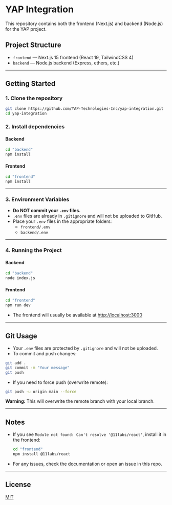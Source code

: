 # YAP Integration

This repository contains both the frontend (Next.js) and backend (Node.js) for the YAP project.

## Project Structure

- `frontend` — Next.js 15 frontend (React 19, TailwindCSS 4)
- `backend` — Node.js backend (Express, ethers, etc.)

---

## Getting Started

### 1. Clone the repository

```sh
git clone https://github.com/YAP-Technologies-Inc/yap-integration.git
cd yap-integration
```

### 2. Install dependencies

#### Backend

```sh
cd "backend"
npm install
```

#### Frontend

```sh
cd "frontend"
npm install
```

---

### 3. Environment Variables

- **Do NOT commit your `.env` files.**
- `.env` files are already in `.gitignore` and will not be uploaded to GitHub.
- Place your `.env` files in the appropriate folders:
  - `frontend/.env`
  - `backend/.env`

---

### 4. Running the Project

#### Backend

```sh
cd "backend"
node index.js
```

#### Frontend

```sh
cd "frontend"
npm run dev
```

- The frontend will usually be available at [http://localhost:3000](http://localhost:3000)

---

## Git Usage

- Your `.env` files are protected by `.gitignore` and will not be uploaded.
- To commit and push changes:

```sh
git add .
git commit -m "Your message"
git push
```

- If you need to force push (overwrite remote):

```sh
git push -u origin main --force
```

**Warning:** This will overwrite the remote branch with your local branch.

---

## Notes

- If you see `Module not found: Can't resolve '@11labs/react'`, install it in the frontend:
  ```sh
  cd "frontend"
  npm install @11labs/react
  ```
- For any issues, check the documentation or open an issue in this repo.

---

## License
[MIT](LICENSE) 

